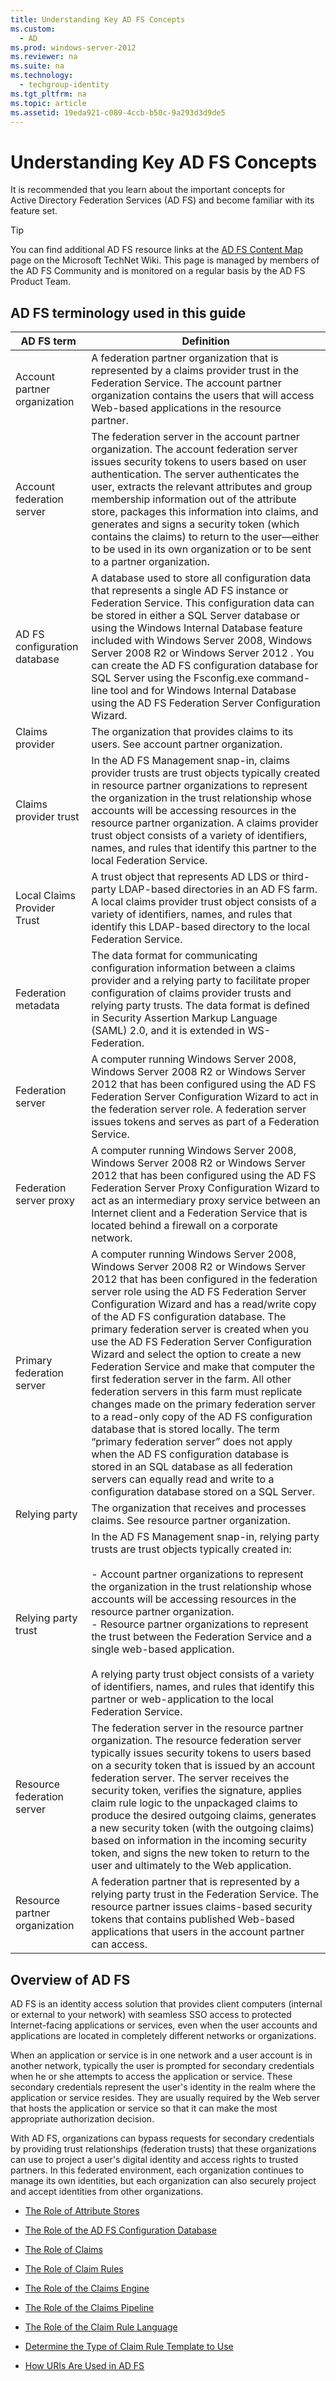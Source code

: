 ```yaml
---
title: Understanding Key AD FS Concepts
ms.custom: 
  - AD
ms.prod: windows-server-2012
ms.reviewer: na
ms.suite: na
ms.technology: 
  - techgroup-identity
ms.tgt_pltfrm: na
ms.topic: article
ms.assetid: 19eda921-c089-4ccb-b50c-9a293d3d9de5
---
```

# Understanding Key AD FS Concepts
It is recommended that you learn about the important concepts for Active Directory Federation Services \(AD FS\) and become familiar with its feature set.

> [!TIP]
> You can find additional AD FS resource links at the [AD FS Content Map](http://social.technet.microsoft.com/wiki/contents/articles/2735.aspx) page on the Microsoft TechNet Wiki. This page is managed by members of the AD FS Community and is monitored on a regular basis by the AD FS Product Team.

## AD FS terminology used in this guide

|AD FS term|Definition|
|--------------|--------------|
|Account partner organization|A federation partner organization that is represented by a claims provider trust in the Federation Service. The account partner organization contains the users that will access Web\-based applications in the resource partner.|
|Account federation server|The federation server in the account partner organization. The account federation server issues security tokens to users based on user authentication. The server authenticates the user, extracts the relevant attributes and group membership information out of the attribute store, packages this information into claims, and generates and signs a security token \(which contains the claims\) to return to the user—either to be used in its own organization or to be sent to a partner organization.|
|AD FS configuration database|A database used to store all configuration data that represents a single AD FS instance or Federation Service. This configuration data can be stored in either a SQL Server database or using the Windows Internal Database feature included with Windows Server 2008, Windows Server 2008 R2 or  Windows Server 2012 . You can create the AD FS configuration database for SQL Server using the Fsconfig.exe command\-line tool and for Windows Internal Database using the AD FS Federation Server Configuration Wizard.|
|Claims provider|The organization that provides claims to its users. See account partner organization.|
|Claims provider trust|In the AD FS Management snap\-in, claims provider trusts are trust objects typically created in resource partner organizations to represent the organization in the trust relationship whose accounts will be accessing resources in the resource partner organization. A claims provider trust object consists of a variety of identifiers, names, and rules that identify this partner to the local Federation Service.|
|Local Claims Provider Trust|A trust object that represents AD LDS or third\-party LDAP\-based directories in an AD FS farm. A local claims provider trust object consists of a variety of identifiers, names, and rules that identify this LDAP\-based directory to the local Federation Service.|
|Federation metadata|The data format for communicating configuration information between a claims provider and a relying party to facilitate proper configuration of claims provider trusts and relying party trusts. The data format is defined in Security Assertion Markup Language \(SAML\) 2.0, and it is extended in WS\-Federation.|
|Federation server|A computer running Windows Server 2008, Windows Server 2008 R2 or  Windows Server 2012  that has been configured using the AD FS Federation Server Configuration Wizard to act in the federation server role. A federation server issues tokens and serves as part of a Federation Service.|
|Federation server proxy|A computer running Windows Server 2008, Windows Server 2008 R2 or  Windows Server 2012  that has been configured using the AD FS Federation Server Proxy Configuration Wizard to act as an intermediary proxy service between an Internet client and a Federation Service that is located behind a firewall on a corporate network.|
|Primary federation server|A computer running Windows Server 2008, Windows Server 2008 R2 or  Windows Server 2012  that has been configured in the federation server role using the AD FS Federation Server Configuration Wizard and has a read\/write copy of the AD FS configuration database. The primary federation server is created when you use the AD FS Federation Server Configuration Wizard and select the option to create a new Federation Service and make that computer the first federation server in the farm. All other federation servers in this farm must replicate changes made on the primary federation server to a read\-only copy of the AD FS configuration database that is stored locally. The term “primary federation server” does not apply when the AD FS configuration database is stored in an SQL database as all federation servers can equally read and write to a configuration database stored on a SQL Server.|
|Relying party|The organization that receives and processes claims. See resource partner organization.|
|Relying party trust|In the AD FS Management snap\-in, relying party trusts are trust objects typically created in:<br /><br />-   Account partner organizations to represent the organization in the trust relationship whose accounts will be accessing resources in the resource partner organization.<br />-   Resource partner organizations to represent the trust between the Federation Service and a single web\-based application.<br /><br />A relying party trust object consists of a variety of identifiers, names, and rules that identify this partner or web\-application to the local Federation Service.|
|Resource federation server|The federation server in the resource partner organization. The resource federation server typically issues security tokens to users based on a security token that is issued by an account federation server. The server receives the security token, verifies the signature, applies claim rule logic to the unpackaged claims to produce the desired outgoing claims, generates a new security token \(with the outgoing claims\) based on information in the incoming security token, and signs the new token to return to the user and ultimately to the Web application.|
|Resource partner organization|A federation partner that is represented by a relying party trust in the Federation Service. The resource partner issues claims\-based security tokens that contains published Web\-based applications that users in the account partner can access.|

## Overview of AD FS
AD FS is an identity access solution that provides client computers \(internal or external to your network\) with seamless SSO access to protected Internet\-facing applications or services, even when the user accounts and applications are located in completely different networks or organizations.

When an application or service is in one network and a user account is in another network, typically the user is prompted for secondary credentials when he or she attempts to access the application or service. These secondary credentials represent the user's identity in the realm where the application or service resides. They are usually required by the Web server that hosts the application or service so that it can make the most appropriate authorization decision.

With AD FS, organizations can bypass requests for secondary credentials by providing trust relationships \(federation trusts\) that these organizations can use to project a user's digital identity and access rights to trusted partners. In this federated environment, each organization continues to manage its own identities, but each organization can also securely project and accept identities from other organizations.

-   [The Role of Attribute Stores](../../../ad-fs/plan/tech-ref/key-concepts/The-Role-of-Attribute-Stores.md)

-   [The Role of the AD FS Configuration Database](../../../ad-fs/plan/tech-ref/key-concepts/The-Role-of-the-AD-FS-Configuration-Database.md)

-   [The Role of Claims](../../../ad-fs/plan/tech-ref/key-concepts/The-Role-of-Claims.md)

-   [The Role of Claim Rules](../../../ad-fs/plan/tech-ref/key-concepts/The-Role-of-Claim-Rules.md)

-   [The Role of the Claims Engine](../../../ad-fs/plan/tech-ref/key-concepts/The-Role-of-the-Claims-Engine.md)

-   [The Role of the Claims Pipeline](../../../ad-fs/plan/tech-ref/key-concepts/The-Role-of-the-Claims-Pipeline.md)

-   [The Role of the Claim Rule Language](../../../ad-fs/plan/tech-ref/key-concepts/The-Role-of-the-Claim-Rule-Language.md)

-   [Determine the Type of Claim Rule Template to Use](../../../ad-fs/plan/tech-ref/key-concepts/Determine-the-Type-of-Claim-Rule-Template-to-Use.md)

-   [How URIs Are Used in AD FS](../../../ad-fs/plan/tech-ref/key-concepts/How-URIs-Are-Used-in-AD-FS.md)


